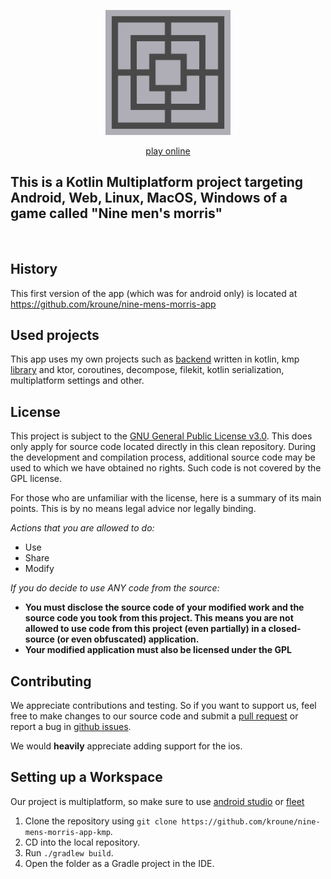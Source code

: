 <div align="center">
<p>
    <img width="200" src="composeApp/icons/icon.svg" alt="icon">
</p>

[play online](https://kroune.github.io)
</div>

## This is a Kotlin Multiplatform project targeting Android, Web, Linux, MacOS, Windows of a game called "Nine men's morris"
<br>

## History

This first version of the app (which was for android only) is located
at https://github.com/kroune/nine-mens-morris-app


## Used projects

This app uses my own projects such as [backend](https://github.com/kroune/nine-mens-morris-server)
written in kotlin, kmp [library](https://github.com/kroune/nine-mens-morris-lib-kmp) and ktor,
coroutines, decompose, filekit, kotlin serialization, multiplatform settings and other.

## License

This project is subject to the [GNU General Public License v3.0](https://www.gnu.org/licenses/gpl-3.0.en.html). This
does only apply for source code located directly in this clean repository. During the development and compilation
process, additional source code may be used to which we have obtained no rights. Such code is not covered by the GPL
license.

For those who are unfamiliar with the license, here is a summary of its main points. This is by no means legal advice
nor legally binding.

*Actions that you are allowed to do:*

- Use
- Share
- Modify

*If you do decide to use ANY code from the source:*

- **You must disclose the source code of your modified work and the source code you took from this project. This means
  you are not allowed to use code from this project (even partially) in a closed-source (or even obfuscated)
  application.**
- **Your modified application must also be licensed under the GPL**


## Contributing

We appreciate contributions and testing. So if you want to support us, feel free to make changes to our source code and
submit a [pull request](https://github.com/kroune/nine-mens-morris-app-kmp/pullsv) or report a bug in [github issues](https://github.com/kroune/nine-mens-morris-app-kmp/issues).

We would **heavily** appreciate adding support for the ios.


## Setting up a Workspace

Our project is multiplatform, so make sure to use [android studio](https://developer.android.com/studio) or [fleet](https://www.jetbrains.com/fleet/)

1. Clone the repository using `git clone https://github.com/kroune/nine-mens-morris-app-kmp`.
2. CD into the local repository.
3. Run `./gradlew build`.
4. Open the folder as a Gradle project in the IDE.